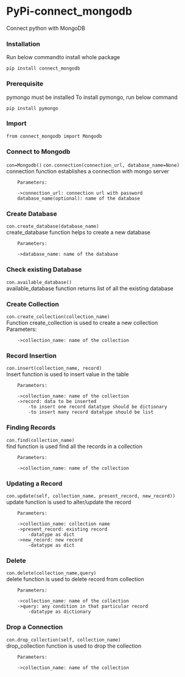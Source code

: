 # PyPi-connect_mongodb

Connect python with MongoDB


### Installation
Run below commandto install whole package

```pip install connect_mongodb```


### Prerequisite
pymongo must be installed
To install pymongo, run below command

```pip install pymongo```


### Import
```from connect_mongodb import Mongodb```


### Connect to Mongodb
```con=Mongodb()``` 
```con.connection(connection_url, database_name=None)```  
        connection function establishes a connection with mongo server 

        Parameters:

        ->connection_url: connection url with password
        database_name(optional): name of the database
        
    
### Create Database
```con.create_database(database_name)```   
        create_database function helps to create a new database 

        Parameters:

        ->database_name: name of the database
        
        
### Check existing Database
```con.available_database()```    
        available_database function returns list of all the existing database 
        

### Create Collection
```con.create_collection(collection_name)```    
        Function create_collection is used to create a new collection    
        Parameters:   

        ->collection_name: name of the collection
     

### Record Insertion
```con.insert(collection_name, record)```  
        Insert function is used to insert value in the table  

        Parameters:  

        ->collection_name: name of the collection
        ->record: data to be inserted
            -to insert one record datatype should be dictionary
            -to insert many record datatype should be list
        

### Finding Records
```con.find(collection_name)```   
        find function is used find all the records in a collection  

        Parameters:  

        ->collection_name: name of the collection
        
        
### Updating a Record 
```con.update(self, collection_name, present_record, new_record))```   
        update function is used to alter/update the record  

        Parameters:  

        ->collection_name: collection name
        ->present_record: existing record
            -datatype as dict
        ->new_record: new record
            -datatype as dict
        
    
### Delete
```con.delete(collection_name,query)```  
        delete function is used to delete record from collection  

        Parameters:  

        ->collection_name: name of the collection
        ->query: any condition in that particular record
            -datatype as dictionary
        

### Drop a Connection
```con.drop_collection(self, collection_name)```    
        drop_collection function is used to drop the collection  

        Parameters:  

        ->collection_name: name of the collection
        
        
